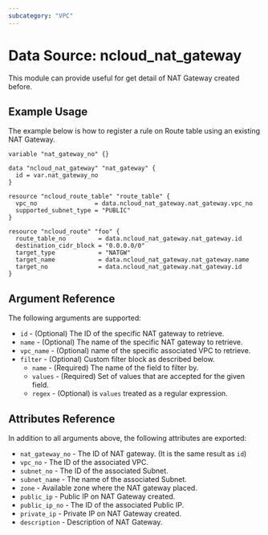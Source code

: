 ```yaml
---
subcategory: "VPC"
---
```



# Data Source: ncloud_nat_gateway

This module can provide useful for get detail of NAT Gateway created before.

## Example Usage

The example below is how to register a rule on Route table using an existing NAT Gateway.

```hcl
variable "nat_gateway_no" {}

data "ncloud_nat_gateway" "nat_gateway" {
  id = var.nat_gateway_no
}

resource "ncloud_route_table" "route_table" {
  vpc_no                = data.ncloud_nat_gateway.nat_gateway.vpc_no  
  supported_subnet_type = "PUBLIC"
}

resource "ncloud_route" "foo" {
  route_table_no         = data.ncloud_nat_gateway.nat_gateway.id
  destination_cidr_block = "0.0.0.0/0"
  target_type            = "NATGW"
  target_name            = data.ncloud_nat_gateway.nat_gateway.name
  target_no              = data.ncloud_nat_gateway.nat_gateway.id
}
```

## Argument Reference

The following arguments are supported:

* `id` - (Optional) The ID of the specific NAT gateway to retrieve.
* `name` - (Optional) The name of the specific NAT gateway to retrieve.
* `vpc_name` - (Optional) name of the specific associated VPC to retrieve.
* `filter` - (Optional) Custom filter block as described below.
  * `name` - (Required) The name of the field to filter by.
  * `values` - (Required) Set of values that are accepted for the given field.
  * `regex` - (Optional) is `values` treated as a regular expression.
  
## Attributes Reference

In addition to all arguments above, the following attributes are exported:

* `nat_gateway_no` - The ID of NAT gateway. (It is the same result as `id`)
* `vpc_no` - The ID of the associated VPC.
* `subnet_no` - The ID of the associated Subnet.
* `subnet_name` - The name of the associated Subnet.
* `zone` - Available zone where the NAT gateway placed.
* `public_ip` - Public IP on NAT Gateway created.
* `public_ip_no` - The ID of the associated Public IP.
* `private_ip` - Private IP on NAT Gateway created.
* `description` - Description of NAT Gateway.
